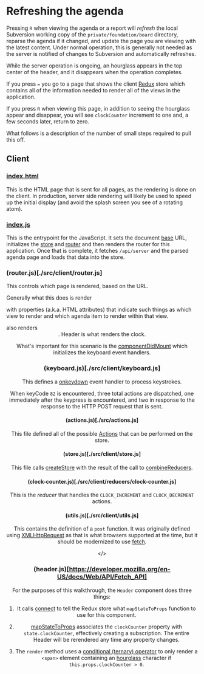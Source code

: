 # Refreshing the agenda

Pressing `R` when viewing the agenda or a report will _refresh_ the
local Subversion working copy of the `private/foundation/board` directory,
reparse the agenda if it changed, and update the page you are viewing
with the latest content.  Under normal operation, this is generally not
needed as the server is notified of changes to Subversion and automatically
refreshes.

While the server operation is ongoing, an hourglass appears in the top
center of the header, and it disappears when the operation completes.

If you press `=` you go to a page that shows the client
[Redux](https://redux.js.org/) store which contains all of the information
needed to render all of the views in the application.

If you press `R` when viewing this page, in addition to seeing the hourglass
appear and disappear, you will see `clockCounter` increment to one and, a
few seconds later, return to zero.

What follows is a description of the number of small steps required to
pull this off.

## Client

### [index.html](./public/index.html)

This is the HTML page that is sent for all pages, as the rendering is
done on the client.  In production, server side rendering will likely
be used to speed up the initial display (and avoid the splash screen
you see of a rotating atom).

### [index.js](./src/index.js)

This is the entrypoint for the JavaScript.  It sets the document
[base](https://developer.mozilla.org/en-US/docs/Web/HTML/Element/base) URL,
initializes the [store](https://redux.js.org/) and
[router](https://reacttraining.com/react-router/) and then
renders the router for this application.  Once that is complete, it fetches
`/api/server` and the parsed agenda page and loads that data into the store.

### (router.js)[./src/client/router.js]

This controls which page is rendered, based on the URL.

Generally what this does is render [<Main>](./src/client/layout/main.js)
with properties (a.k.a. HTML attributes) that indicate such things as
which view to render and which agenda item to render within that view.

[<Main>](./src/client/layout/main.js) also renders
[<Header>](./src/client/layout/header.js)
[<Footer>](./src/client/layout/footer.js).  Header is what renders the clock.

What's important for this scenario is the
[componentDidMount](https://reactjs.org/docs/react-component.html#componentdidmount)
which initializes the keyboard event handlers.

### (keyboard.js)[./src/client/keyboard.js]

This defines a
[onkeydown](https://developer.mozilla.org/en-US/docs/Web/API/GlobalEventHandlers/onkeydown)
event handler to process keystrokes.

When keyCode `82` is encountered, three total actions are dispatched,
one immediately after the keypress is encountered, and two in response to the
response to the HTTP POST request that is sent.

#### (actions.js)[./src/actions.js]

This file defined all of the possible
[Actions](https://redux.js.org/basics/actions/)
that can be performed on the store.

#### (store.js)[./src/client/store.js]

This file calls [createStore](https://redux.js.org/api/createstore/)
with the result of the call to
[combineReducers](https://redux.js.org/api/combinereducers/).

#### (clock-counter.js)[./src/client/reducers/clock-counter.js]

This is the _reducer_ that handles the `CLOCK_INCREMENT` and
`CLOCK_DECREMENT` actions.

#### (utils.js)[./src/client/utils.js]

This contains the definition of a `post` function.  It was originally
defined using
[XMLHttpRequest](https://developer.mozilla.org/en-US/docs/Web/API/XMLHttpRequest)
as that is what browsers supported at the time, but it should be modernized
to use
[fetch](https://developer.mozilla.org/en-US/docs/Web/API/Fetch_API).

<a name="header"></>
### (header.js)[https://developer.mozilla.org/en-US/docs/Web/API/Fetch_API]

For the purposes of this walkthrough, the `Header` component does three
things:

1. It calls [connect](https://react-redux.js.org/api/connect) to tell the
   Redux store what `mapStateToProps` function to use for this component.

2. [mapStateToProps](https://react-redux.js.org/api/connect#mapstatetoprops-state-ownprops-object)
   associates the `clockCounter` property with `state.clockCounter`,
   effectively creating a subscription.  The entire Header will be rerendered
   any time any property changes.

3. The `render` method uses a
   [conditional (ternary) operator](https://developer.mozilla.org/en-US/docs/Web/JavaScript/Reference/Operators/Conditional_Operator)
   to only render a `<span>` element containing an
   [hourglass](https://www.fileformat.info/info/unicode/char/231b/index.htm)
   character if `this.props.clockCounter > 0`.




